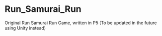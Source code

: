 # Run_Samurai_Run
Original Run Samurai Run Game, written in P5 (To be updated in the future using Unity instead)
